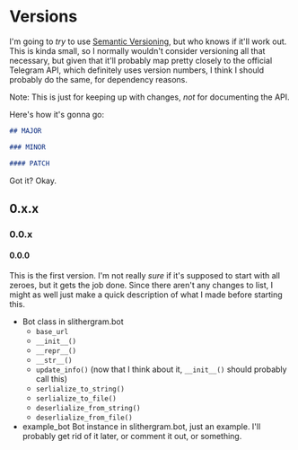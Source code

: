# Versions

I'm going to _try_ to use [Semantic Versioning][semver], but who knows if it'll
work out. This is kinda small, so I normally wouldn't consider versioning all
that necessary, but given that it'll probably map pretty closely to the official
Telegram API, which definitely uses version numbers, I think I should probably
do the same, for dependency reasons.

[semver]: http://semver.org/

Note: This is just for keeping up with changes, _not_ for documenting the API.

Here's how it's gonna go:

```markdown
## MAJOR

### MINOR

#### PATCH
```

Got it? Okay.


## 0.x.x


### 0.0.x


#### 0.0.0

This is the first version. I'm not really _sure_ if it's supposed to start with
all zeroes, but it gets the job done. Since there aren't any changes to list, I
might as well just make a quick description of what I made before starting this.

- Bot class in slithergram.bot
    - `base_url`
    - `__init__()`
    - `__repr__()`
    - `__str__()`
    - `update_info()` (now that I think about it, `__init__()` should probably call this)
    - `serlialize_to_string()`
    - `serlialize_to_file()`
    - `deserlialize_from_string()`
    - `deserlialize_from_file()`
- example_bot Bot instance in slithergram.bot, just an example. I'll probably
  get rid of it later, or comment it out, or something.